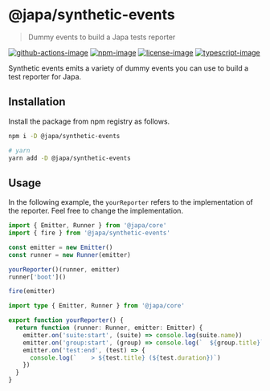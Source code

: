 # @japa/synthetic-events
> Dummy events to build a Japa tests reporter

[![github-actions-image]][github-actions-url] [![npm-image]][npm-url] [![license-image]][license-url] [![typescript-image]][typescript-url]

Synthetic events emits a variety of dummy events you can use to build a test reporter for Japa.

## Installation
Install the package from npm registry as follows.

```sh
npm i -D @japa/synthetic-events

# yarn
yarn add -D @japa/synthetic-events
```

## Usage
In the following example, the `yourReporter` refers to the implementation of the reporter. Feel free to change the implementation.

```ts
import { Emitter, Runner } from '@japa/core'
import { fire } from '@japa/synthetic-events'

const emitter = new Emitter()
const runner = new Runner(emitter)

yourReporter()(runner, emitter)
runner['boot']()

fire(emitter)
```

```ts
import type { Emitter, Runner } from '@japa/core'

export function yourReporter() {
  return function (runner: Runner, emitter: Emitter) {
    emitter.on('suite:start', (suite) => console.log(suite.name))
    emitter.on('group:start', (group) => console.log(`  ${group.title}`))
    emitter.on('test:end', (test) => {
      console.log(`    > ${test.title} (${test.duration})`)
    })
  }
}
```

[github-actions-image]: https://img.shields.io/github/actions/workflow/status/japa/synthetic-events/test.yml?style=for-the-badge

[github-actions-url]: https://github.com/japa/synthetic-events/actions/workflows/test.yml "github-actions"

[npm-image]: https://img.shields.io/npm/v/@japa/synthetic-events.svg?style=for-the-badge&logo=npm
[npm-url]: https://npmjs.org/package/@japa/synthetic-events "npm"

[license-image]: https://img.shields.io/npm/l/@japa/synthetic-events?color=blueviolet&style=for-the-badge
[license-url]: LICENSE.md "license"

[typescript-image]: https://img.shields.io/badge/Typescript-294E80.svg?style=for-the-badge&logo=typescript
[typescript-url]:  "typescript"
